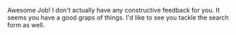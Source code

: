 Awesome Job! I don't actually have any constructive feedback for you. It seems you have a good graps of things. I'd like to see you tackle the search form as well. 